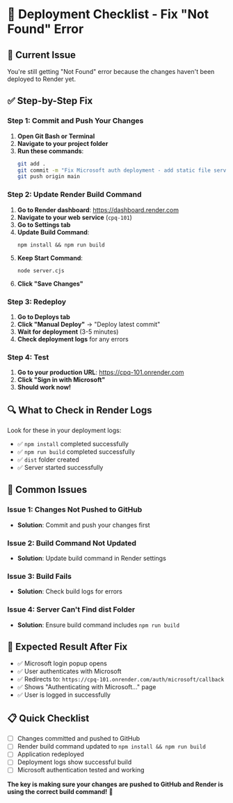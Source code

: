 # 🚀 Deployment Checklist - Fix "Not Found" Error

## 🚨 **Current Issue**
You're still getting "Not Found" error because the changes haven't been deployed to Render yet.

## ✅ **Step-by-Step Fix**

### **Step 1: Commit and Push Your Changes**

1. **Open Git Bash or Terminal**
2. **Navigate to your project folder**
3. **Run these commands**:
   ```bash
   git add .
   git commit -m "Fix Microsoft auth deployment - add static file serving"
   git push origin main
   ```

### **Step 2: Update Render Build Command**

1. **Go to Render dashboard**: https://dashboard.render.com
2. **Navigate to your web service** (`cpq-101`)
3. **Go to Settings tab**
4. **Update Build Command**:
   ```
   npm install && npm run build
   ```
5. **Keep Start Command**:
   ```
   node server.cjs
   ```
6. **Click "Save Changes"**

### **Step 3: Redeploy**

1. **Go to Deploys tab**
2. **Click "Manual Deploy"** → "Deploy latest commit"
3. **Wait for deployment** (3-5 minutes)
4. **Check deployment logs** for any errors

### **Step 4: Test**

1. **Go to your production URL**: https://cpq-101.onrender.com
2. **Click "Sign in with Microsoft"**
3. **Should work now!**

## 🔍 **What to Check in Render Logs**

Look for these in your deployment logs:
- ✅ `npm install` completed successfully
- ✅ `npm run build` completed successfully
- ✅ `dist` folder created
- ✅ Server started successfully

## 🚨 **Common Issues**

### **Issue 1: Changes Not Pushed to GitHub**
- **Solution**: Commit and push your changes first

### **Issue 2: Build Command Not Updated**
- **Solution**: Update build command in Render settings

### **Issue 3: Build Fails**
- **Solution**: Check build logs for errors

### **Issue 4: Server Can't Find dist Folder**
- **Solution**: Ensure build command includes `npm run build`

## 🎯 **Expected Result After Fix**

- ✅ Microsoft login popup opens
- ✅ User authenticates with Microsoft
- ✅ Redirects to: `https://cpq-101.onrender.com/auth/microsoft/callback`
- ✅ Shows "Authenticating with Microsoft..." page
- ✅ User is logged in successfully

## 📋 **Quick Checklist**

- [ ] Changes committed and pushed to GitHub
- [ ] Render build command updated to `npm install && npm run build`
- [ ] Application redeployed
- [ ] Deployment logs show successful build
- [ ] Microsoft authentication tested and working

**The key is making sure your changes are pushed to GitHub and Render is using the correct build command!** 🚀
